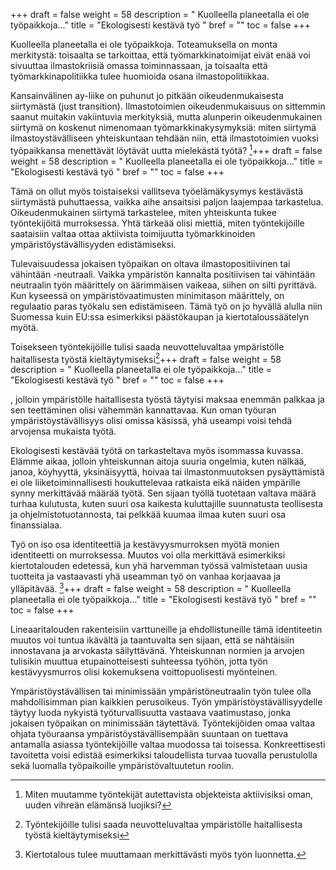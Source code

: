 +++
draft = false
weight = 58
description = " Kuolleella planeetalla ei ole työpaikkoja..."
title = "Ekologisesti kestävä työ "
bref = ""
toc = false
+++



Kuolleella planeetalla ei ole työpaikkoja. Toteamuksella on monta
merkitystä: toisaalta se tarkoittaa, että työmarkkinatoimijat eivät enää
voi sivuuttaa ilmastokriisiä omassa toiminnassaan, ja toisaalta että
työmarkkinapolitiikka tulee huomioida osana ilmastopolitiikkaa.

Kansainvälinen ay-liike on puhunut jo pitkään oikeudenmukaisesta
siirtymästä (just transition). Ilmastotoimien oikeudenmukaisuus on
sittemmin saanut muitakin vakiintuvia merkityksiä, mutta alunperin
oikeudenmukainen siirtymä on koskenut nimenomaan työmarkkinakysymyksiä:
miten siirtymä ilmastoystävälliseen yhteiskuntaan tehdään niin, että
ilmastotoimien vuoksi työpaikkansa menettävät löytävät uutta mielekästä
työtä? [^1]+++
draft = false
weight = 58
description = " Kuolleella planeetalla ei ole työpaikkoja..."
title = "Ekologisesti kestävä työ "
bref = ""
toc = false
+++


 Tämä on ollut myös toistaiseksi vallitseva työelämäkysymys
kestävästä siirtymästä puhuttaessa, vaikka aihe ansaitsisi paljon
laajempaa tarkastelua. Oikeudenmukainen siirtymä tarkastelee, miten
yhteiskunta tukee työntekijöitä murroksessa. Yhtä tärkeää olisi miettiä,
miten työntekijöille saataisiin valtaa ottaa aktiivista toimijuutta
työmarkkinoiden ympäristöystävällisyyden edistämiseksi.

Tulevaisuudessa jokaisen työpaikan on oltava ilmastopositiivinen tai
vähintään -neutraali. Vaikka ympäristön kannalta positiivisen tai
vähintään neutraalin työn määrittely on äärimmäisen vaikeaa, siihen on
silti pyrittävä. Kun kyseessä on ympäristövaatimusten minimitason
määrittely, on regulaatio paras työkalu sen edistämiseen. Tämä työ on jo
hyvällä alulla niin Suomessa kuin EU:ssa esimerkiksi päästökaupan ja
kiertotaloussäätelyn myötä.

Toisekseen työntekijöille tulisi saada neuvotteluvaltaa ympäristölle
haitallisesta työstä kieltäytymiseksi[^2]+++
draft = false
weight = 58
description = " Kuolleella planeetalla ei ole työpaikkoja..."
title = "Ekologisesti kestävä työ "
bref = ""
toc = false
+++


, jolloin ympäristölle
haitallisesta työstä täytyisi maksaa enemmän palkkaa ja sen teettäminen
olisi vähemmän kannattavaa. Kun oman työuran ympäristöystävällisyys
olisi omissa käsissä, yhä useampi voisi tehdä arvojensa mukaista työtä.

Ekologisesti kestävää työtä on tarkasteltava myös isommassa kuvassa.
Elämme aikaa, jolloin yhteiskunnan aitoja suuria ongelmia, kuten nälkää,
janoa, köyhyyttä, yksinäisyyttä, hoivaa tai ilmastonmuutoksen
pysäyttämistä ei ole liiketoiminnallisesti houkuttelevaa ratkaista eikä
näiden ympärille synny merkittävää määrää työtä. Sen sijaan työllä
tuotetaan valtava määrä turhaa kulutusta, kuten suuri osa kaikesta
kuluttajille suunnatusta teollisesta ja ohjelmistotuotannosta, tai
pelkkää kuumaa ilmaa kuten suuri osa finanssialaa.

Työ on iso osa identiteettiä ja kestävyysmurroksen myötä monien
identiteetti on murroksessa. Muutos voi olla merkittävä esimerkiksi
kiertotalouden edetessä, kun yhä harvemman työssä valmistetaan uusia
tuotteita ja vastaavasti yhä useamman työ on vanhaa korjaavaa ja
ylläpitävää. [^3]+++
draft = false
weight = 58
description = " Kuolleella planeetalla ei ole työpaikkoja..."
title = "Ekologisesti kestävä työ "
bref = ""
toc = false
+++



Lineaaritalouden rakenteisiin varttuneille ja
ehdollistuneille tämä identiteetin muutos voi tuntua ikävältä ja
taantuvalta sen sijaan, että se nähtäisiin innostavana ja arvokasta
säilyttävänä. Yhteiskunnan normien ja arvojen tulisikin muuttua
etupainotteisesti suhteessa työhön, jotta työn kestävyysmurros olisi
kokemuksena voittopuolisesti myönteinen.

Ympäristöystävällisen tai minimissään ympäristöneutraalin työn tulee
olla mahdollisimman pian kaikkien perusoikeus. Työn
ympäristöystävällisyydelle täytyy luoda nykyistä työturvallisuutta
vastaava vaatimustaso, jonka jokaisen työpaikan on minimissään
täytettävä. Työntekijöiden omaa valtaa ohjata työuraansa
ympäristöystävällisempään suuntaan on tuettava antamalla asiassa
työntekijöille valtaa muodossa tai toisessa. Konkreettisesti tavoitetta
voisi edistää esimerkiksi taloudellista turvaa tuovalla perustulolla
sekä luomalla työpaikoille ympäristövaltuutetun roolin.

[^1]: Miten muutamme työntekijät autettavista objekteista aktiivisiksi oman, uuden vihreän elämänsä luojiksi?
[^2]: Työntekijöille tulisi saada neuvotteluvaltaa ympäristölle haitallisesta työstä kieltäytymiseksi
[^3]: Kiertotalous tulee muuttamaan merkittävästi myös työn luonnetta.
